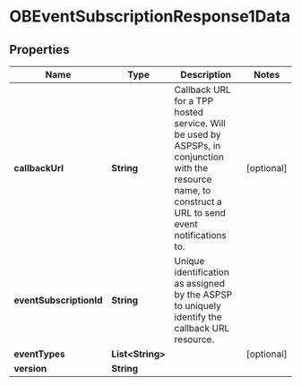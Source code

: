 
# OBEventSubscriptionResponse1Data

## Properties
Name | Type | Description | Notes
------------ | ------------- | ------------- | -------------
**callbackUrl** | **String** | Callback URL for a TPP hosted service. Will be used by ASPSPs, in conjunction with the resource name, to construct a URL to send event notifications to. |  [optional]
**eventSubscriptionId** | **String** | Unique identification as assigned by the ASPSP to uniquely identify the callback URL resource. | 
**eventTypes** | **List&lt;String&gt;** |  |  [optional]
**version** | **String** |  | 



